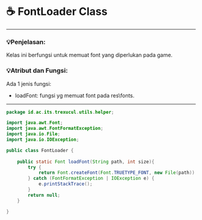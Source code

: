 # ☕️ FontLoader Class

****
### 💡Penjelasan:
Kelas ini berfungsi untuk memuat font yang diperlukan pada game.

### 💡Atribut dan Fungsi:
Ada 1 jenis fungsi:
- loadFont: fungsi yg memuat font pada res\fonts.


****
```java
package id.ac.its.trexucul.utils.helper;

import java.awt.Font;
import java.awt.FontFormatException;
import java.io.File;
import java.io.IOException;

public class FontLoader {
	
	public static Font loadFont(String path, int size){
		try {
			return Font.createFont(Font.TRUETYPE_FONT, new File(path)).deriveFont(Font.PLAIN, size);
		} catch (FontFormatException | IOException e) {
			e.printStackTrace();
		}
		return null;
	}

}
```
